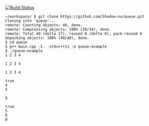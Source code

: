 [![Build Status](https://travis-ci.org/Shadow-nx/queue.svg?branch=master)](https://travis-ci.org/Shadow-nx/queue)
```Shellsession
~/workspace/ $ git clone https://github.com/Shadow-nx/queue.git
Cloning into 'queue'...
remote: Counting objects: 40, done.
remote: Compressing objects: 100% (38/38), done.
remote: Total 40 (delta 17), reused 0 (delta 0), pack-reused 0
Unpacking objects: 100% (40/40), done.
$ cd queue
$ g++ main.cpp -I. -std=c++11 -o queue-example
$ ./queue-example
1 2 3 4 

1 2 3 4 

1 2 3 4 

true
4
5 

5 

true
5
5
0 
```
